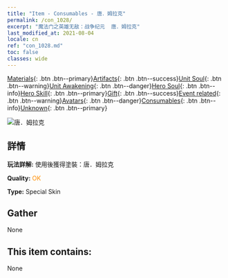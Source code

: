 ```yaml
---
title: "Item - Consumables - 唐．姆拉克"
permalink: /con_1028/
excerpt: "魔法门之英雄无敌：战争纪元  唐．姆拉克"
last_modified_at: 2021-08-04
locale: cn
ref: "con_1028.md"
toc: false
classes: wide
---
```

 [Materials](/ItemsCN/){: .btn .btn--primary}[Artifacts](/ItemsCN/Artifacts/){: .btn .btn--success}[Unit Soul](/ItemsCN/UnitSoul/){: .btn .btn--warning}[Unit Awakening](/ItemsCN/UnitAwakening/){: .btn .btn--danger}[Hero Soul](/ItemsCN/HeroSoul/){: .btn .btn--info}[Hero Skill](/ItemsCN/HeroSkill/){: .btn .btn--primary}[Gift](/ItemsCN/Gift/){: .btn .btn--success}[Event related](/ItemsCN/Events/){: .btn .btn--warning}[Avatars](/ItemsCN/Avatars/){: .btn .btn--danger}[Consumables](/ItemsCN/Consumables/){: .btn .btn--info}[Unknown](/ItemsCN/Unknown/){: .btn .btn--primary}

 ![唐．姆拉克](/images/h/h_Mullich4.jpg)

## 詳情
 **玩法詳解:** 使用後獲得塗裝：唐．姆拉克

 **Quality:** <span style="color: #FF8C00">OK</span>

 **Type:** Special Skin

## Gather

  None

## This item contains:

  None

